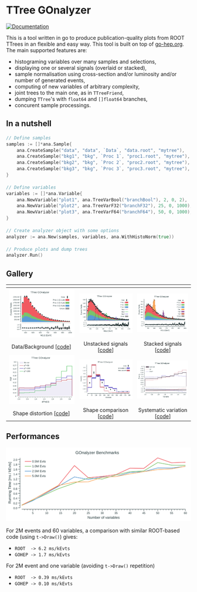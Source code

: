 # TTree GOnalyzer

[![Documentation](https://godoc.org/github.com/rmadar/tree-gonalyzer?status.svg)](https://godoc.org/github.com/rmadar/tree-gonalyzer)

This is a tool written in go to produce publication-quality plots from ROOT TTrees in an flexible and easy way.
This tool is built on top of [go-hep.org](https://go-hep.org). The main supported features are:
 - histograming variables over many samples and selections,
 - displaying one or several signals (overlaid or stacked),
 - sample normalisation using cross-section and/or luminosity and/or number of generated events,
 - computing of new variables of arbitrary complexity,
 - joint trees to the main one, as in `TTreeFriend`,
 - dumping `TTree`'s with `float64` and `[]float64` branches,
 - concurent sample processings.

## In a nutshell

```go
// Define samples
samples := []*ana.Sample{
	ana.CreateSample("data", "data", `Data`, "data.root", "mytree"),
	ana.CreateSample("bkg1", "bkg", `Proc 1`, "proc1.root", "mytree"),
	ana.CreateSample("bkg2", "bkg", `Proc 2`, "proc2.root", "mytree"),
	ana.CreateSample("bkg3", "bkg", `Proc 3`, "proc3.root", "mytree"),
}

// Define variables
variables := []*ana.Variable{
	ana.NewVariable("plot1", ana.TreeVarBool("branchBool"), 2, 0, 2),
	ana.NewVariable("plot2", ana.TreeVarF32("branchF32"), 25, 0, 1000),
	ana.NewVariable("plot3", ana.TreeVarF64("branchF64"), 50, 0, 1000),
}

// Create analyzer object with some options
analyzer := ana.New(samples, variables, ana.WithHistoNorm(true))

// Produce plots and dump trees
analyzer.Run()

```

## Gallery

|<!-- --> | <!-- -->    |  <!-- -->   |
|:---:|:---:|:---:|
| ![](ana/testdata/Plots_simpleUseCase/Mttbar_golden.png) | ![](ana/testdata/Plots_withSignals/Mttbar_golden.png) | ![](ana/testdata/Plots_withStackedSignals/Mttbar_golden.png)
| Data/Background [[code](https://godoc.org/github.com/rmadar/tree-gonalyzer/ana#example-package--ASimpleUseCase)]  | Unstacked signals [[code](https://godoc.org/github.com/rmadar/tree-gonalyzer/ana#example-package--WithSignals)] | Stacked signals [[code](https://godoc.org/github.com/rmadar/tree-gonalyzer/ana#example-package--WithStackedSignals)]  |
| ![](ana/testdata/Plots_shapeDistortion/DphiLL_golden.png) | ![](ana/testdata/Plots_shapeComparison/TopPt_golden.png) | ![](ana/testdata/Plots_systVariations/DphiLL_golden.png)
| Shape distortion [[code](https://godoc.org/github.com/rmadar/tree-gonalyzer/ana#example-package--ShapeDistortion)]  | Shape comparison [[code](https://godoc.org/github.com/rmadar/tree-gonalyzer/ana#example-package--ShapeComparison)] | Systematic variation [[code](https://godoc.org/github.com/rmadar/tree-gonalyzer/ana#example-package--SystematicVariations)] |

## Performances

![benchmarking](ana-perf/perf.png)

For 2M events and 60 variables, a comparison with similar ROOT-based code
(using `t->Draw()`) gives:
 + `ROOT  -> 6.2 ms/kEvts`
 + `GOHEP -> 1.7 ms/kEvts`
 
For 2M event and one variable (avoiding `t->Draw()` repetition)
 + `ROOT  -> 0.39 ms/kEvts`
 + `GOHEP -> 0.10 ms/kEvts`
